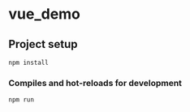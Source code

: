 # vue_demo

## Project setup
```
npm install
```

### Compiles and hot-reloads for development
```
npm run
```

